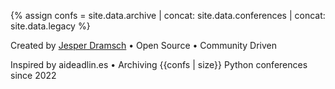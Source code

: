 {% assign confs = site.data.archive | concat: site.data.conferences | concat: site.data.legacy %}

<p>Created by <a href="https://dramsch.net">Jesper Dramsch</a> • Open Source • Community Driven</p>
<p>Inspired by aideadlin.es • Archiving {{confs | size}} Python conferences since 2022</p>
